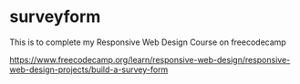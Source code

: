 # surveyform

This is to complete my Responsive Web Design Course on freecodecamp

https://www.freecodecamp.org/learn/responsive-web-design/responsive-web-design-projects/build-a-survey-form

